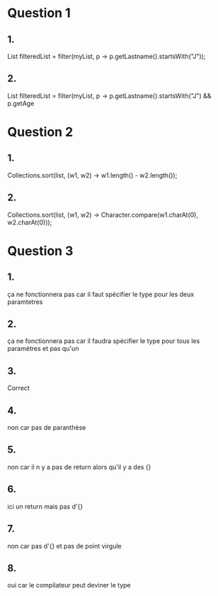 # Question 1 
## 1.
 List<Person> filteredList = filter(myList, p -> p.getLastname().startsWith("J"));
## 2.
List<Person> filteredList = filter(myList, p -> p.getLastname().startsWith("J") && p.getAge

# Question 2 
## 1. 
Collections.sort(list, (w1, w2) -> w1.length() - w2.length());
## 2.
Collections.sort(list, (w1, w2) -> Character.compare(w1.charAt(0), w2.charAt(0)));
# Question 3 
## 1.
ça ne fonctionnera pas car il faut spécifier le type pour les deux paramtetres
## 2.
ça ne fonctionnera pas car il faudra spécifier le type pour tous les paramètres et pas qu'un
## 3.
Correct

## 4.
non car pas de paranthèse

## 5. 
non car il n y a pas de return alors qu'il y a des {}

## 6.
ici un return mais pas d'{}

## 7.

non car pas d'{} et pas de point virgule

## 8.
oui car le compilateur peut deviner le type
